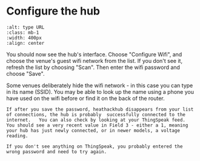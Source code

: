 # Configure the hub

```{image} /images/monitoring/wifi-sequence/use-hub-gui.png
:alt: type URL
:class: mb-1
:width: 400px
:align: center
```
You should now see the hub's interface.  Choose "Configure Wifi", and choose the venue's guest wifi network from the list.  If you don't see it, refresh the list by choosing "Scan".  Then enter the wifi password and choose "Save".

Some venues deliberately hide the wifi network - in this case you can type in its name (SSID).  You may be able to look up the name using a phone you have used on the wifi before or find it on the back of the router. 

```{admonition} Important - heathackhub will disappear
If after you save the password, heathackhub disappears from your list of connections, the hub is probably  successfully connected to the internet.   You can also check by looking at your ThingSpeak feed.  You should see a very recent value in Field 3 - either a 1, meaning your hub has just newly connected, or in newer models, a voltage reading.  

If you don't see anything on ThingSpeak, you probably entered the wrong password and need to try again.
``` 

